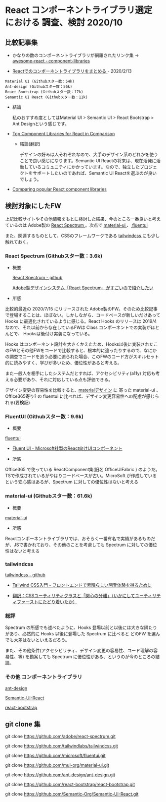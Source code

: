 # React コンポーネントライブラリ選定における 調査、検討 2020/10

## 比較記事集

- かなりの数のコンポーネントライブラリが網羅されたリンク集 → [ awesome-react ‐ component-libraries ]( https://github.com/enaqx/awesome-react#react-component-libraries )

- [ Reactでのコンポーネントライブラリをまとめる ]( https://coders-shelf.com/react-component-libraries/ ) - 2020/2/13

```
Material UI (Githubスター数：54k)
Ant-design (Githubスター数：56k)
React Bootstrap (Githubスター数：17k)
Semantic UI React (Githubスター数：11k)
```
  - 結論
    
    私のおすすめ度としてはMaterial UI > Semantic UI > React Bootstrap > Ant Designという感じです。  

- [ Top Component Libraries for React in Comparison ]( https://www.tderflinger.com/en/top-components-libs-comparison )

  - 結論(翻訳)

    デザインの好みは人それぞれなので、大手のデザイン系のどれかを使うことで良い感じになります。Semantic UI Reactの将来は、現在活発に活動しているコミュニティにかかっています。なので、独立したプロジェクトをサポートしたいのであれば、Semantic UI Reactを選ぶのが良いでしょう。

- [ Comparing popular React component libraries ]( https://blog.logrocket.com/comparing-popular-react-component-libraries/ )


## 検討対象にしたFW

上記比較サイトやその他情報をもとに検討した結果、今のところ一番良いと考えているのは Adobe製の [ React Spectrum ]( https://github.com/adobe/react-spectrum )。次点で [ material-ui ]( https://github.com/mui-org/material-ui )、[ fluentui ]( https://github.com/microsoft/fluentui ) 


また、関連するものとして、CSSのフレームワークである [ tailwindcss ]( https://github.com/tailwindlabs/tailwindcss ) にも少し触れておく。


### React Spectrum  (Githubスター数：3.6k)

- 概要 

  [ React Spectrum - github ]( https://github.com/adobe/react-spectrum )

  [ Adobe製デザインシステム「React Spectrum」がすごいので紹介したい ]( https://qiita.com/so99ynoodles/items/bc924b7ee8c265b09723 ) 
  
- 所感

比較的最近の 2020/7/15 にリリースされた Adobe製のFW。そのため比較記事で登場することは、ほぼない。しかしながら、コードベースが新しいだけあって Hooks に最適化されているように感じる。React Hooks のリリースは 2019/4 なので、それ以前から存在しているFWは Class コンポーネントでの実装がほとんどで、 Hooksは後付け実装になっている。

Hooks はコンポーネント設計を大きくかえたため、Hooks以後に実装されたこのFWとその他FWをコードで比較すると、根本的に違ったりするので、なにかの調査でコードを追う必要に迫られた場合、このFWのコード方がスキルセット的に読みやすく、学びが多いため、優位性があると考える。

また一般人を相手にしたシステムだとすれば、アクセシビリティ(a11y) 対応も考える必要があり、それに対応している点も評価できる。

デザイン変更の容易性を比較すると、[materialデザイン]( https://ja.wikipedia.org/wiki/%E3%83%9E%E3%83%86%E3%83%AA%E3%82%A2%E3%83%AB%E3%83%87%E3%82%B6%E3%82%A4%E3%83%B3 ) に 寄った material-ui 、Office365寄り? の fluentui に比べれば、デザイン変更容易性への配慮が感じられる(要検証)

### FluentUI (Githubスター数：9.6k)

- 概要 
  
[ fluentui ]( https://github.com/microsoft/fluentui )

- [ Fluent UI - Microsoft社製のReact向けUIコンポーネント ]( https://www.moongift.jp/2020/04/fluent-ui-microsoft%E7%A4%BE%E8%A3%BD%E3%81%AEreact%E5%90%91%E3%81%91ui%E3%82%B3%E3%83%B3%E3%83%9D%E3%83%BC%E3%83%8D%E3%83%B3%E3%83%88/ )

- 所感

Office365 で使っている ReactComponent集(旧名 OfficeUIFabric ) のようだ。TSで作成されているがやはりコードベースが古い。MicroSoft が作成しているという安心感はあるが、Spectrum に対しての優位性はないと考える

### material-ui  (Githubスター数：61.6k)

- 概要 

[ material-ui ]( https://github.com/mui-org/material-ui )
  
- 所感

Reactコンポーネントライブラリでは、おそらく一番有名で実績があるものだが、JSで書かれており、その他のことを考慮しても Spectrum に対しての優位性はないと考える

### tailwindcss

[ tailwindcss - github ]( https://github.com/tailwindlabs/tailwindcss )

- [ Tailwind CSS入門 - フロントエンドで素晴らしい開発体験を得るために ]( https://panda-program.com/posts/recommend-developers-use-tailwind-css )

- [ 翻訳：CSSユーティリティクラスと「関心の分離」（いかにしてユーティリティファーストにたどり着いたか） ](https://yuheiy.hatenablog.com/entry/2020/05/25/021342)

### 総評

Spectrum の所感でも述べたように、Hooks 登場以前と以後には大きな隔たりがあり、必然的に Hooks 以後に登場した Spectrum に比べると どのFW を選んでも大差はないといえるだろう。

また、その他条件(アクセシビリティ、デザイン変更の容易性、コード理解の容易性、等) を勘案しても Spectrum に優位性がある、というのが今のところの結論。


### その他 コンポーネントライブラリ

[ ant-design ]( https://github.com/ant-design/ant-design/ )

[ Semantic-UI-React ]( https://github.com/Semantic-Org/Semantic-UI-React )

[ react-bootstrap ]( https://github.com/react-bootstrap/react-bootstrap )

## git clone 集

git clone https://github.com/adobe/react-spectrum.git

git clone https://github.com/tailwindlabs/tailwindcss.git

git clone https://github.com/microsoft/fluentui.git

git clone https://github.com/mui-org/material-ui.git

git clone https://github.com/ant-design/ant-design.git

git clone https://github.com/react-bootstrap/react-bootstrap.git

git clone https://github.com/Semantic-Org/Semantic-UI-React.git

